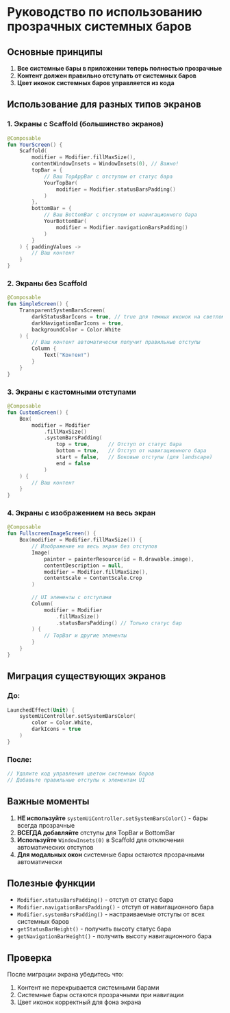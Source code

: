 # Руководство по использованию прозрачных системных баров

## Основные принципы

1. **Все системные бары в приложении теперь полностью прозрачные**
2. **Контент должен правильно отступать от системных баров**
3. **Цвет иконок системных баров управляется из кода**

## Использование для разных типов экранов

### 1. Экраны с Scaffold (большинство экранов)

```kotlin
@Composable
fun YourScreen() {
    Scaffold(
        modifier = Modifier.fillMaxSize(),
        contentWindowInsets = WindowInsets(0), // Важно!
        topBar = {
            // Ваш TopAppBar с отступом от статус бара
            YourTopBar(
                modifier = Modifier.statusBarsPadding()
            )
        },
        bottomBar = {
            // Ваш BottomBar с отступом от навигационного бара
            YourBottomBar(
                modifier = Modifier.navigationBarsPadding()
            )
        }
    ) { paddingValues ->
        // Ваш контент
    }
}
```

### 2. Экраны без Scaffold

```kotlin
@Composable
fun SimpleScreen() {
    TransparentSystemBarsScreen(
        darkStatusBarIcons = true, // true для темных иконок на светлом фоне
        darkNavigationBarIcons = true,
        backgroundColor = Color.White
    ) {
        // Ваш контент автоматически получит правильные отступы
        Column {
            Text("Контент")
        }
    }
}
```

### 3. Экраны с кастомными отступами

```kotlin
@Composable
fun CustomScreen() {
    Box(
        modifier = Modifier
            .fillMaxSize()
            .systemBarsPadding(
                top = true,      // Отступ от статус бара
                bottom = true,   // Отступ от навигационного бара
                start = false,   // Боковые отступы (для landscape)
                end = false
            )
    ) {
        // Ваш контент
    }
}
```

### 4. Экраны с изображением на весь экран

```kotlin
@Composable
fun FullscreenImageScreen() {
    Box(modifier = Modifier.fillMaxSize()) {
        // Изображение на весь экран без отступов
        Image(
            painter = painterResource(id = R.drawable.image),
            contentDescription = null,
            modifier = Modifier.fillMaxSize(),
            contentScale = ContentScale.Crop
        )
        
        // UI элементы с отступами
        Column(
            modifier = Modifier
                .fillMaxSize()
                .statusBarsPadding() // Только статус бар
        ) {
            // TopBar и другие элементы
        }
    }
}
```

## Миграция существующих экранов

### До:
```kotlin
LaunchedEffect(Unit) {
    systemUiController.setSystemBarsColor(
        color = Color.White,
        darkIcons = true
    )
}
```

### После:
```kotlin
// Удалите код управления цветом системных баров
// Добавьте правильные отступы к элементам UI
```

## Важные моменты

1. **НЕ используйте** `systemUiController.setSystemBarsColor()` - бары всегда прозрачные
2. **ВСЕГДА добавляйте** отступы для TopBar и BottomBar
3. **Используйте** `WindowInsets(0)` в Scaffold для отключения автоматических отступов
4. **Для модальных окон** системные бары остаются прозрачными автоматически

## Полезные функции

- `Modifier.statusBarsPadding()` - отступ от статус бара
- `Modifier.navigationBarsPadding()` - отступ от навигационного бара
- `Modifier.systemBarsPadding()` - настраиваемые отступы от всех системных баров
- `getStatusBarHeight()` - получить высоту статус бара
- `getNavigationBarHeight()` - получить высоту навигационного бара

## Проверка

После миграции экрана убедитесь что:
1. Контент не перекрывается системными барами
2. Системные бары остаются прозрачными при навигации
3. Цвет иконок корректный для фона экрана
